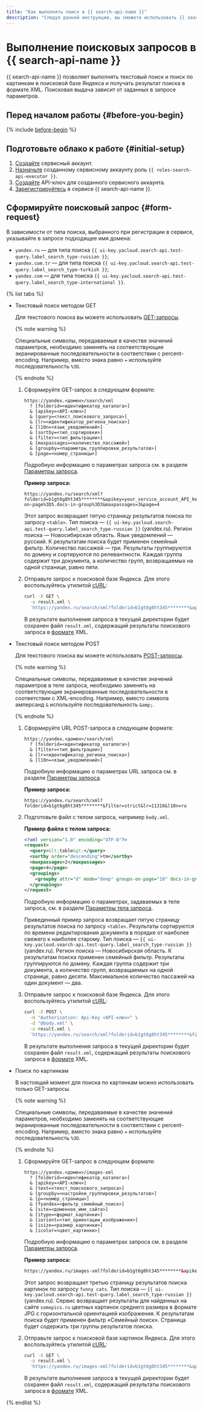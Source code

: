 ```yaml
---
title: "Как выполнять поиск в {{ search-api-name }}"
description: "Следуя данной инструкции, вы сможете использовать {{ search-api-name }} для отправки поисковых запросов и получения поисковой выдачи в формате XML."
---
```


# Выполнение поисковых запросов в {{ search-api-name }}

{{ search-api-name }} позволяет выполнять текстовый поиск и поиск по картинкам в поисковой базе Яндекса и получать результат поиска в формате XML. Поисковая выдача зависит от заданных в запросе параметров.

## Перед началом работы {#before-you-begin}

{% include [before-begin](../../_tutorials/_tutorials_includes/before-you-begin.md) %}

## Подготовьте облако к работе {#initial-setup}

1. [Создайте](../../iam/operations/sa/create.md) сервисный аккаунт.
1. [Назначьте](../../iam/operations/sa/assign-role-for-sa.md#binding-role-resource) созданному сервисному аккаунту роль `{{ roles-search-api-executor }}`.
1. [Создайте](../../iam/operations/api-key/create.md) API-ключ для созданного сервисного аккаунта.
1. [Зарегистрируйтесь](./workaround.md) в сервисе {{ search-api-name }}.

## Сформируйте поисковый запрос {#form-request}

В зависимости от типа поиска, выбранного при регистрации в сервисе, указывайте в запросе подходящее имя домена:
* `yandex.ru` — для типа поиска `{{ ui-key.yacloud.search-api.test-query.label_search_type-russian }}`;
* `yandex.com.tr` — для типа поиска `{{ ui-key.yacloud.search-api.test-query.label_search_type-turkish }}`;
* `yandex.com` — для типа поиска `{{ ui-key.yacloud.search-api.test-query.label_search_type-international }}`.

{% list tabs %}

- Текстовый поиск методом GET

  Для текстового поиска вы можете использовать [GET-запросы](../concepts/get-request.md).

  {% note warning %}

  Специальные символы, передаваемые в качестве значений параметров, необходимо заменять на соответствующие экранированные последовательности в соответствии с percent-encoding. Например, вместо знака равно `=` используйте последовательность `%3D`.

  {% endnote %}

  1. Сформируйте GET-запрос в следующем формате:

      ```httpget
      https://yandex.<домен>/search/xml
        ? [folderid=<идентификатор_каталога>]
        & [apikey=<API-ключ>]
        & [query=<текст_поискового_запроса>]
        & [lr=<идентификатор_региона_поиска>]
        & [l10n=<язык_уведомлений>]
        & [sortby=<тип_сортировки>]
        & [filter=<тип_фильтрации>]
        & [maxpassages=<количество_пассажей>]
        & [groupby=<параметры_группировки_результатов>]
        & [page=<номер_страницы>]
      ```

      Подробную информацию о параметрах запроса см. в разделе [Параметры запроса](../concepts/get-request.md#parameters).

      **Пример запроса:**

      ```httpget
      https://yandex.ru/search/xml?folderid=b1gt6g8ht345********&apikey=your_service_account_API_key********&query=%3Ctable%3E&lr=11316&l10n=ru&sortby=rlv&filter=strict&groupby=attr%3Dd.mode%3Ddeep.groups-on-page%3D5.docs-in-group%3D3&maxpassages=3&page=4
      ```

      Этот запрос возвращает пятую страницу результатов поиска по запросу `<table>`. Тип поиска — `{{ ui-key.yacloud.search-api.test-query.label_search_type-russian }}` (yandex.ru). Регион поиска — Новосибирская область. Язык уведомлений — русский. К результатам поиска будет применен семейный фильтр. Количество пассажей — три. Результаты группируются по домену и сортируются по релевантности. Каждая группа содержит три документа, а количество групп, возвращаемых на одной странице, равно пяти.

  1. Отправьте запрос к поисковой базе Яндекса. Для этого воспользуйтесь утилитой [cURL](https://curl.haxx.se):

      ```bash
      curl -X GET \
        -o result.xml \
        'https://yandex.ru/search/xml?folderid=b1gt6g8ht345********&apikey=your_service_account_API_key********&query=%3Ctable%3E&lr=11316&l10n=ru&sortby=rlv&filter=strict&groupby=attr%3Dd.mode%3Ddeep.groups-on-page%3D5.docs-in-group%3D3&maxpassages=3&page=4'
      ```

      В результате выполнения запроса в текущей директории будет сохранен файл `result.xml`, содержащий результаты поискового запроса в [формате](../concepts/response.md) XML.

- Текстовый поиск методом POST

  Для текстового поиска вы можете использовать [POST-запросы](../concepts/post-request.md).

  {% note warning %}

  Специальные символы, передаваемые в качестве значений параметров в теле запроса, необходимо заменять на соответствующие экранированные последовательности в соответствии с XML-encoding. Например, вместо символа амперсанд `&` используйте последовательность `&amp;`.

  {% endnote %}

  1. Сформируйте URL POST-запроса в следующем формате:

      ```httpget
      https://yandex.<домен>/search/xml
        ? [folderid=<идентификатор_каталога>]
        & [filter=<тип_фильтрации>]
        & [lr=<идентификатор_региона_поиска>]
        & [l10n=<язык_уведомлений>]
      ```

      Подробную информацию о параметрах URL запроса см. в разделе [Параметры запроса](../concepts/post-request.md#parameters).

      **Пример запроса:**

      ```httppost
      https://yandex.ru/search/xml?folderid=b1gt6g8ht345********&filter=strict&lr=11316&l10n=ru
      ```

  1. Подготовьте файл с телом запроса, например `body.xml`.

      **Пример файла с телом запроса:**

      ```xml
      <?xml version="1.0" encoding="UTF-8"?>
      <request>
        <query>&lt;table&gt;</query>
        <sortby order="descending">tm</sortby>
        <maxpassages>2</maxpassages>
        <page>4</page>
        <groupings>
          <groupby attr="d" mode="deep" groups-on-page="10" docs-in-group="3" />
        </groupings>
      </request>
      ```

      Подробную информацию о параметрах, задаваемых в теле запроса, см. в разделе [Параметры тела запроса](../concepts/post-request.md#post-body-parameters).

      Приведенный пример запроса возвращает пятую страницу результатов поиска по запросу `<table>`. Результаты сортируются по времени редактирования документа в порядке от наиболее свежего к наиболее старому. Тип поиска — `{{ ui-key.yacloud.search-api.test-query.label_search_type-russian }}` (yandex.ru). Регион поиска — Новосибирская область. К результатам поиска применен семейный фильтр. Результаты группируются по домену. Каждая группа содержит три документа, а количество групп, возвращаемых на одной странице, равно десяти. Максимальное количество пассажей на один документ — два.

  1. Отправьте запрос к поисковой базе Яндекса. Для этого воспользуйтесь утилитой [cURL](https://curl.haxx.se):

      ```bash
      curl -X POST \
        -H "Authorization: Api-Key <API-ключ>" \
        -d "@body.xml" \
        -o result.xml \
        'https://yandex.ru/search/xml?folderid=b1gt6g8ht345********&filter=strict&lr=11316&l10n=ru'
      ```

      В результате выполнения запроса в текущей директории будет сохранен файл `result.xml`, содержащий результаты поискового запроса в [формате](../concepts/response.md) XML.

- Поиск по картинкам

  В настоящий момент для поиска по картинкам можно использовать только GET-запросы.

  {% note warning %}

  Специальные символы, передаваемые в качестве значений параметров, необходимо заменять на соответствующие экранированные последовательности в соответствии с percent-encoding. Например, вместо знака равно `=` используйте последовательность `%3D`.

  {% endnote %}

  1. Сформируйте GET-запрос в следующем формате:

      ```
      https://yandex.<домен>/images-xml
        ? [folderid=<идентификатор_каталога>]
        & [apikey=<API-ключ>]
        & [text=<текст_поискового_запроса>]
        & [groupby=<настройки_группировки_результатов>]
        & [p=<номер_страницы>]
        & [fyandex=<фильтр_семейный_поиск>]
        & [site=<доменное_имя_сайта>]
        & [itype=<формат_картинки>]
        & [iorient=<тип_ориентации_изображения>]
        & [isize=<размер_картинки>]
        & [icolor=<цвет_картинки>]
      ```

      Подробную информацию о параметрах запроса см. в разделе [Параметры запроса](../concepts/pic-search.md#parameters).

      **Пример запроса:**

      ```html
      https://yandex.ru/images-xml?folderid=b1gt6g8ht345********&apikey=your_service_account_API_key********&text=funny+cats&groupby=attr=ii.groups-on-page=3&p=2&fyandex=1&site=somepics.ru&itype=jpg&iorient=horizontal&isize=medium&icolor=color
      ```

      Этот запрос возвращает третью страницу результатов поиска картинок по запросу `funny cats`. Тип поиска — `{{ ui-key.yacloud.search-api.test-query.label_search_type-russian }}` (yandex.ru). Сервис возвращает результаты для найденных на сайте `somepics.ru` цветных картинок среднего размера в формате JPG с горизонтальной ориентацией изображения. К результатам поиска будет применен фильтр «Семейный поиск». Страница будет содержать три группы результатов поиска.

  1. Отправьте запрос к поисковой базе картинок Яндекса. Для этого воспользуйтесь утилитой [cURL](https://curl.haxx.se):

      ```bash
      curl -X GET \
        -o result.xml \
        'https://yandex.ru/images-xml?folderid=b1gt6g8ht345********&apikey=your_service_account_API_key********&text=funny+cats&groupby=attr=ii.groups-on-page=3&p=2&fyandex=1&site=somepics.ru&itype=jpg&iorient=horizontal&isize=medium&icolor=color'
      ```

      В результате выполнения запроса в текущей директории будет сохранен файл `result.xml`, содержащий результаты поискового запроса в [формате](../concepts/pic-response.md) XML.

{% endlist %}